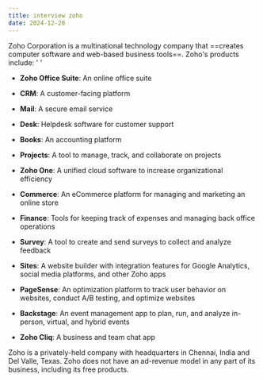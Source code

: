 ```yaml
---
title: interview zoho
date: 2024-12-20
---
```


Zoho Corporation is a multinational technology company that ==creates computer software and web-based business tools==. Zoho's products include: '
'
- **Zoho Office Suite**: An online office suite 

- **CRM**: A customer-facing platform 

- **Mail**: A secure email service 

- **Desk**: Helpdesk software for customer support 

- **Books**: An accounting platform 

- **Projects**: A tool to manage, track, and collaborate on projects 

- **Zoho One**: A unified cloud software to increase organizational efficiency 

- **Commerce**: An eCommerce platform for managing and marketing an online store 

- **Finance**: Tools for keeping track of expenses and managing back office operations 

- **Survey**: A tool to create and send surveys to collect and analyze feedback 

- **Sites**: A website builder with integration features for Google Analytics, social media platforms, and other Zoho apps 

- **PageSense**: An optimization platform to track user behavior on websites, conduct A/B testing, and optimize websites 

- **Backstage**: An event management app to plan, run, and analyze in-person, virtual, and hybrid events 

- **Zoho Cliq**: A business and team chat app 

Zoho is a privately-held company with headquarters in Chennai, India and Del Valle, Texas. Zoho does not have an ad-revenue model in any part of its business, including its free products.